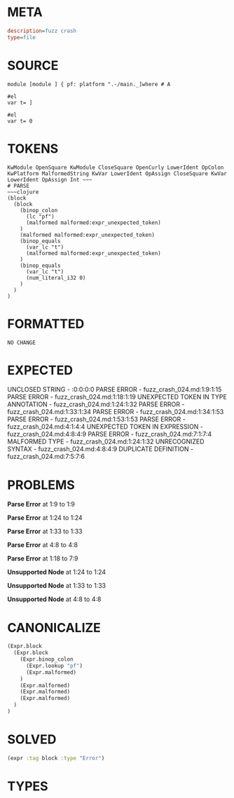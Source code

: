 # META
~~~ini
description=fuzz crash
type=file
~~~
# SOURCE
~~~roc
module [module ] { pf: platform ".-/main._]where # A

#el
var t= ]

#el
var t= 0
~~~
# TOKENS
~~~text
KwModule OpenSquare KwModule CloseSquare OpenCurly LowerIdent OpColon KwPlatform MalformedString KwVar LowerIdent OpAssign CloseSquare KwVar LowerIdent OpAssign Int ~~~
# PARSE
~~~clojure
(block
  (block
    (binop_colon
      (lc "pf")
      (malformed malformed:expr_unexpected_token)
    )
    (malformed malformed:expr_unexpected_token)
    (binop_equals
      (var_lc "t")
      (malformed malformed:expr_unexpected_token)
    )
    (binop_equals
      (var_lc "t")
      (num_literal_i32 0)
    )
  )
)
~~~
# FORMATTED
~~~roc
NO CHANGE
~~~
# EXPECTED
UNCLOSED STRING - :0:0:0:0
PARSE ERROR - fuzz_crash_024.md:1:9:1:15
PARSE ERROR - fuzz_crash_024.md:1:18:1:19
UNEXPECTED TOKEN IN TYPE ANNOTATION - fuzz_crash_024.md:1:24:1:32
PARSE ERROR - fuzz_crash_024.md:1:33:1:34
PARSE ERROR - fuzz_crash_024.md:1:34:1:53
PARSE ERROR - fuzz_crash_024.md:1:53:1:53
PARSE ERROR - fuzz_crash_024.md:4:1:4:4
UNEXPECTED TOKEN IN EXPRESSION - fuzz_crash_024.md:4:8:4:9
PARSE ERROR - fuzz_crash_024.md:7:1:7:4
MALFORMED TYPE - fuzz_crash_024.md:1:24:1:32
UNRECOGNIZED SYNTAX - fuzz_crash_024.md:4:8:4:9
DUPLICATE DEFINITION - fuzz_crash_024.md:7:5:7:6
# PROBLEMS
**Parse Error**
at 1:9 to 1:9

**Parse Error**
at 1:24 to 1:24

**Parse Error**
at 1:33 to 1:33

**Parse Error**
at 4:8 to 4:8

**Parse Error**
at 1:18 to 7:9

**Unsupported Node**
at 1:24 to 1:24

**Unsupported Node**
at 1:33 to 1:33

**Unsupported Node**
at 4:8 to 4:8

# CANONICALIZE
~~~clojure
(Expr.block
  (Expr.block
    (Expr.binop_colon
      (Expr.lookup "pf")
      (Expr.malformed)
    )
    (Expr.malformed)
    (Expr.malformed)
    (Expr.malformed)
  )
)
~~~
# SOLVED
~~~clojure
(expr :tag block :type "Error")
~~~
# TYPES
~~~roc
~~~
